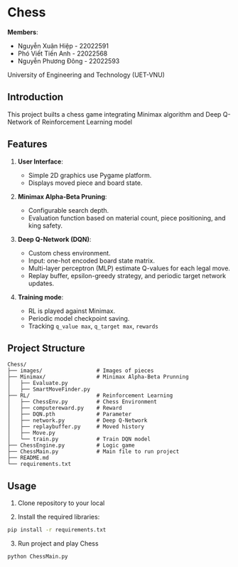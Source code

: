 # Chess
**Members**: 
- Nguyễn Xuân Hiệp - 22022591
- Phó Viết Tiến Anh - 22022568
- Nguyễn Phương Đông - 22022593

University of Engineering and Technology (UET-VNU)

## Introduction
This project builts a chess game integrating Minimax algorithm and Deep Q-Network of Reinforcement Learning model

## Features
1. **User Interface**:
    - Simple 2D graphics use Pygame platform.
    - Displays moved piece and board state.

2. **Minimax Alpha-Beta Pruning**:
    - Configurable search depth.
    - Evaluation function based on material count, piece positioning, and king safety.

3. **Deep Q-Network (DQN)**:
    - Custom chess environment.
    - Input: one-hot encoded board state matrix.
    - Multi-layer perceptron (MLP) estimate Q-values for each legal move.
    - Replay buffer, epsilon-greedy strategy, and periodic target network updates.

4. **Training mode**:
    - RL is played against Minimax.
    - Periodic model checkpoint saving.
    - Tracking `q_value max`, `q_target max`, `rewards`

## Project Structure
```
Chess/
├── images/                 # Images of pieces
├── Minimax/                # Minimax Alpha-Beta Prunning
│   ├── Evaluate.py
│   ├── SmartMoveFinder.py
├── RL/                     # Reinforcement Learning
│   ├── ChessEnv.py         # Chess Environment
│   ├── computereward.py    # Reward
│   ├── DQN.pth             # Parameter
│   ├── network.py          # Deep Q-Network
│   ├── replaybuffer.py     # Moved history
│   ├── Move.py             
│   └── train.py            # Train DQN model
├── ChessEngine.py          # Logic game
├── ChessMain.py            # Main file to run project
├── README.md
└── requirements.txt
```

## Usage
1. Clone repository to your local

2. Install the required libraries:
```bash
pip install -r requirements.txt
```

3. Run project and play Chess
```
python ChessMain.py
```
